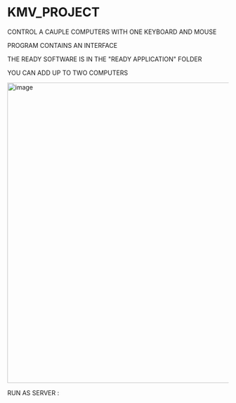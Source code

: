 # KMV_PROJECT


CONTROL A CAUPLE COMPUTERS WITH ONE KEYBOARD AND MOUSE

PROGRAM CONTAINS AN INTERFACE

THE READY SOFTWARE IS IN THE "READY APPLICATION" FOLDER

YOU CAN ADD UP TO TWO COMPUTERS


<img width="682" alt="image" src="https://github.com/MichalMlynarczyk/KMV_PROJECT/assets/22431228/d683382c-56a8-4e65-8446-9f00a451ef79">

RUN AS SERVER : 
